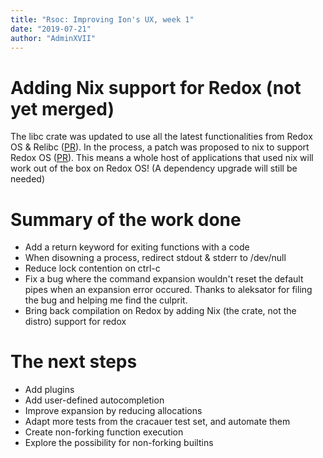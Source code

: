 ```yaml
---
title: "Rsoc: Improving Ion's UX, week 1"
date: "2019-07-21"
author: "AdminXVII"
---
```

# Adding Nix support for Redox (not yet merged)
The libc crate was updated to use all the latest functionalities from Redox OS & Relibc ([PR](https://github.com/rust-lang/libc/pull/1438)). In the process, a patch was proposed to nix to support Redox OS ([PR](https://github.com/nix-rust/nix/pull/1098)). This means a whole host of applications that used nix will work out of the box on Redox OS! (A dependency upgrade will still be needed)

# Summary of the work done
 - Add a return keyword for exiting functions with a code
 - When disowning a process, redirect stdout & stderr to /dev/null
 - Reduce lock contention on ctrl-c
 - Fix a bug where the command expansion wouldn't reset the default pipes when an expansion error occured. Thanks to aleksator for filing the bug and helping me find the culprit.
 - Bring back compilation on Redox by adding Nix (the crate, not the distro) support for redox

# The next steps
 - Add plugins
 - Add user-defined autocompletion
 - Improve expansion by reducing allocations
 - Adapt more tests from the cracauer test set, and automate them
 - Create non-forking function execution
 - Explore the possibility for non-forking builtins
